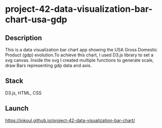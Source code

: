 # project-42-data-visualization-bar-chart-usa-gdp

## Description

This is a data visualization bar chart app showing the USA Gross Domestic Product (gdp) evolution.To achieve this chart, I used D3.js library to set a svg canvas. Inside the svg I created multiple functions to generate scale, draw Bars representing gdp data and axis.

## Stack

D3.js, HTML, CSS

## Launch

https://jokoul.github.io/project-42-data-visualization-bar-chart/
